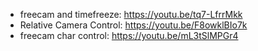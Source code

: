 - freecam and timefreeze: https://youtu.be/tq7-LfrrMkk 
- Relative Camera Control: https://youtu.be/F8owklBIo7k
- freecam char control: https://youtu.be/mL3tSlMPGr4
